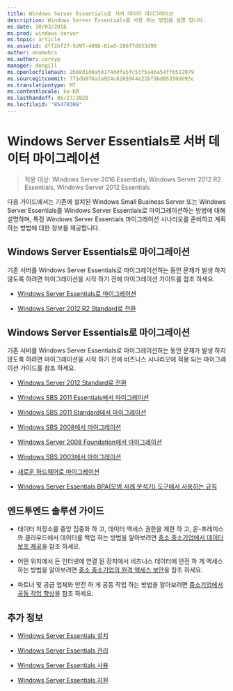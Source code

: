 ```yaml
---
title: Windows Server Essentials로 서버 데이터 마이그레이션
description: Windows Server Essentials를 사용 하는 방법을 설명 합니다.
ms.date: 10/03/2016
ms.prod: windows-server
ms.topic: article
ms.assetid: dff2bf27-5d97-409b-81e8-286f7d933d90
author: nnamuhcs
ms.author: coreyp
manager: dongill
ms.openlocfilehash: 2b88d1d8a50174ddfa5fc53f5a46a54ff6512079
ms.sourcegitcommit: 771db070a3a924c8265944e21bf9bd85350dd93c
ms.translationtype: MT
ms.contentlocale: ko-KR
ms.lasthandoff: 06/27/2020
ms.locfileid: "85470308"
---
```

# <a name="migrate-server-data-to-windows-server-essentials"></a>Windows Server Essentials로 서버 데이터 마이그레이션

>적용 대상: Windows Server 2016 Essentials, Windows Server 2012 R2 Essentials, Windows Server 2012 Essentials

다음 가이드에서는 기존에 설치된 Windows Small Business Server 또는 Windows Server Essentials를 Windows Server Essentials로 마이그레이션하는 방법에 대해 설명하며, 특정 Windows Server Essentials 마이그레이션 시나리오를 준비하고 계획하는 방법에 대한 정보를 제공합니다.

## <a name="migrate-to-windows-server-essentials"></a>Windows Server Essentials로 마이그레이션
 기존 서버를 Windows Server Essentials로 마이그레이션하는 동안 문제가 발생 하지 않도록 하려면 마이그레이션을 시작 하기 전에 마이그레이션 가이드를 참조 하세요.


-   [Windows Server Essentials로 마이그레이션](Migrate-from-Previous-Versions-to-Windows-Server-Essentials-or-Windows-Server-Essentials-Experience.md)

-   [Windows Server 2012 R2 Standard로 전환](Transition-from-Windows-Server-2012-R2-Essentials-to-Windows-Server-2012-R2-Standard.md)


## <a name="migrate-to-windows-server-essentials"></a>Windows Server Essentials로 마이그레이션
 기존 서버를 Windows Server Essentials로 마이그레이션하는 동안 문제가 발생 하지 않도록 하려면 마이그레이션을 시작 하기 전에 비즈니스 시나리오에 적용 되는 마이그레이션 가이드를 참조 하세요.


-   [Windows Server 2012 Standard로 전환](Transition-from-Windows-Server-2012-Essentials-to-Windows-Server-2012-Standard.md)

-   [Windows SBS 2011 Essentials에서 마이그레이션](Migrate-Windows-Small-Business-Server-2011-Essentials-to-Windows-Server-Essentials.md)

-   [Windows SBS 2011 Standard에서 마이그레이션](Migrate-Windows-Small-Business-Server-2011-Standard-to-Windows-Server-Essentials.md)

-   [Windows SBS 2008에서 마이그레이션](Migrate-Windows-Small-Business-Server-2008-to-Windows-Server-Essentials.md)

-   [Windows Server 2008 Foundation에서 마이그레이션](Migrate-Windows-Server-2008-Foundation-to-Windows-Server-Essentials.md)

-   [Windows SBS 2003에서 마이그레이션](Migrate-Windows-Small-Business-Server-2003-to-Windows-Server-Essentials.md)

-   [새로운 하드웨어로 마이그레이션](Migrate-Windows-Server-Essentials-to-New-Hardware.md)

-   [Windows Server Essentials BPA(모범 사례 분석기) 도구에서 사용하는 규칙](Rules-used-by-the-Windows-Server-Essentials-Best-Practices-Analyzer--BPA--Tool.md)


## <a name="end-to-end-solution-guides"></a>엔드투엔드 솔루션 가이드

-    데이터 저장소를 중앙 집중화 하 고, 데이터 액세스 권한을 제한 하 고, 온-프레미스와 클라우드에서 데이터를 백업 하는 방법을 알아보려면 [중소 중소기업에서 데이터 보호 제공](https://technet.microsoft.com/library/dn582043.aspx)을 참조 하세요.

-    어떤 위치에서 든 인터넷에 연결 된 장치에서 비즈니스 데이터에 안전 하 게 액세스 하는 방법을 알아보려면 [중소 중소기업의 원격 액세스 보안](https://technet.microsoft.com/library/dn629457.aspx)을 참조 하세요.

-    파트너 및 공급 업체와 안전 하 게 공동 작업 하는 방법을 알아보려면 [중소기업에서 공동 작업 향상](https://technet.microsoft.com/library/dn747893.aspx)을 참조 하세요.

## <a name="see-also"></a>추가 정보

-   [Windows Server Essentials 설치](../install/Install-Windows-Server-Essentials.md)

-   [Windows Server Essentials 관리](../manage/Manage-Windows-Server-Essentials.md)

-   [Windows Server Essentials 사용](../use/Use-Windows-Server-Essentials.md)

-   [Windows Server Essentials 지원](../support/Support-Windows-Server-Essentials.md)
